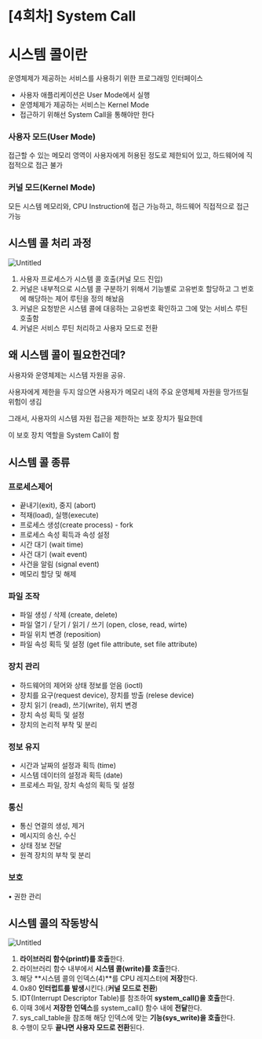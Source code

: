 # [4회차] System Call

# 시스템 콜이란

운영체제가 제공하는 서비스를 사용하기 위한 프로그래밍 인터페이스

- 사용자 애플리케이션은 User Mode에서 실행
- 운영체제가 제공하는 서비스는 Kernel Mode
- 접근하기 위해선 System Call을 통해야만 한다

### 사용자 모드(User Mode)

접근할 수 있는 메모리 영역이 사용자에게 허용된 정도로 제한되어 있고, 하드웨어에 직접적으로 접근 불가

### 커널 모드(Kernel Mode)

모든 시스템 메모리와, CPU Instruction에 접근 가능하고, 하드웨어 직접적으로 접근 가능

## 시스템 콜 처리 과정

![Untitled](%5B4%E1%84%92%E1%85%AC%E1%84%8E%E1%85%A1%5D%20System%20Call%20d2888857b76947d7b13844434f951a3f/Untitled.png)

1. 사용자 프로세스가 시스템 콜 호출(커널 모드 진입)
2. 커널은 내부적으로 시스템 콜 구분하기 위해서 기능별로 고유번호 할당하고 그 번호에 해당하는 제어 루틴을 정의 해놨음
3. 커널은 요청받은 시스템 콜에 대응하는 고유번호 확인하고 그에 맞는 서비스 루틴 호출함
4. 커널은 서비스 루틴 처리하고 사용자 모드로 전환

## 왜 시스템 콜이 필요한건데?

사용자와 운영체제는 시스템 자원을 공유.

사용자에게 제한을 두지 않으면 사용자가 메모리 내의 주요 운영체제 자원을 망가뜨릴 위험이 생김

그래서, 사용자의 시스템 자원 접근을 제한하는 보호 장치가 필요한데

이 보호 장치 역할을 System Call이 함

## 시스템 콜 종류

### 프로세스제어

- 끝내기(exit), 중지 (abort)
- 적재(load), 실행(execute)
- 프로세스 생성(create process) - fork
- 프로세스 속성 획득과 속성 설정
- 시간 대기 (wait time)
- 사건 대기 (wait event)
- 사건을 알림 (signal event)
- 메모리 할당 및 해제

### 파일 조작

- 파일 생성 / 삭제 (create, delete)
- 파일 열기 / 닫기 / 읽기 / 쓰기 (open, close, read, wirte)
- 파일 위치 변경 (reposition)
- 파일 속성 획득 및 설정 (get file attribute, set file attribute)

### 장치 관리

- 하드웨어의 제어와 상태 정보를 얻음 (ioctl)
- 장치를 요구(request device), 장치를 방출 (relese device)
- 장치 읽기 (read), 쓰기(write), 위치 변경
- 장치 속성 획득 및 설정
- 장치의 논리적 부착 및 분리

### 정보 유지

- 시간과 날짜의 설정과 획득 (time)
- 시스템 데이터의 설정과 획득 (date)
- 프로세스 파일, 장치 속성의 획득 및 설정

### 통신

- 통신 연결의 생성, 제거
- 메시지의 송신, 수신
- 상태 정보 전달
- 원격 장치의 부착 및 분리

### 보호

• 권한 관리

## 시스템 콜의 작동방식

![Untitled](%5B4%E1%84%92%E1%85%AC%E1%84%8E%E1%85%A1%5D%20System%20Call%20d2888857b76947d7b13844434f951a3f/Untitled%201.png)

1. **라이브러리 함수(printf)를 호출**한다.
2. 라이브러리 함수 내부에서 **시스템 콜(write)를 호출**한다.
3. 해당 **시스템 콜의 인덱스(4)**를 CPU 레지스터에 **저장**한다.
4. 0x80 **인터럽트를 발생**시킨다.(**커널 모드로 전환**)
5. IDT(Interrupt Descriptor Table)를 참조하여 **system_call()을 호출**한다.
6. 이때 3에서 **저장한 인덱스**를 system_call() 함수 내에 **전달**한다.
7. sys_call_table을 참조해 해당 인덱스에 맞는 **기능(sys_write)을 호출**한다.
8. 수행이 모두 **끝나면 사용자 모드로 전환**된다.
